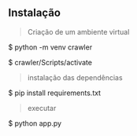 ## 
## Instalação
> Criação de um ambiente virtual

$ python -m venv crawler

$ crawler/Scripts/activate

> instalação das dependências

$ pip install requirements.txt

> executar

$ python app.py
